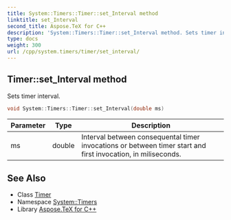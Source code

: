 ```yaml
---
title: System::Timers::Timer::set_Interval method
linktitle: set_Interval
second_title: Aspose.TeX for C++
description: 'System::Timers::Timer::set_Interval method. Sets timer interval in C++.'
type: docs
weight: 300
url: /cpp/system.timers/timer/set_interval/
---
```

## Timer::set_Interval method


Sets timer interval.

```cpp
void System::Timers::Timer::set_Interval(double ms)
```


| Parameter | Type | Description |
| --- | --- | --- |
| ms | double | Interval between consequental timer invocations or between timer start and first invocation, in miliseconds. |

## See Also

* Class [Timer](../)
* Namespace [System::Timers](../../)
* Library [Aspose.TeX for C++](../../../)
